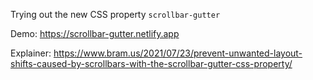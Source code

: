 Trying out the new CSS property `scrollbar-gutter`

Demo: https://scrollbar-gutter.netlify.app

Explainer:
https://www.bram.us/2021/07/23/prevent-unwanted-layout-shifts-caused-by-scrollbars-with-the-scrollbar-gutter-css-property/
